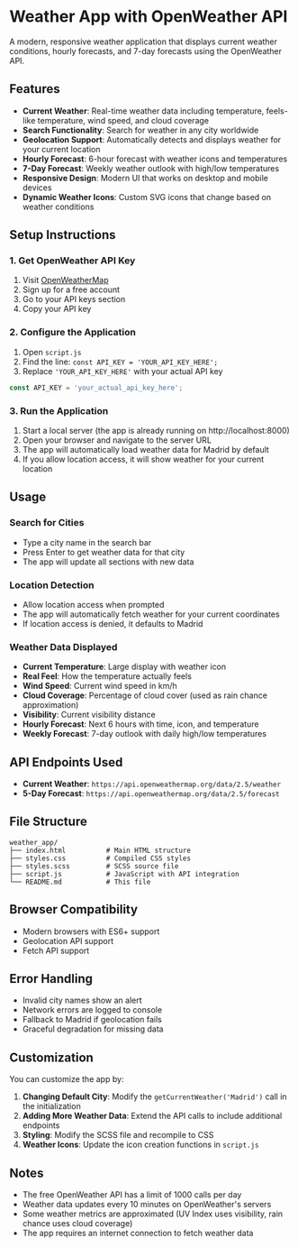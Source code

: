 # Weather App with OpenWeather API

A modern, responsive weather application that displays current weather conditions, hourly forecasts, and 7-day forecasts using the OpenWeather API.

## Features

- **Current Weather**: Real-time weather data including temperature, feels-like temperature, wind speed, and cloud coverage
- **Search Functionality**: Search for weather in any city worldwide
- **Geolocation Support**: Automatically detects and displays weather for your current location
- **Hourly Forecast**: 6-hour forecast with weather icons and temperatures
- **7-Day Forecast**: Weekly weather outlook with high/low temperatures
- **Responsive Design**: Modern UI that works on desktop and mobile devices
- **Dynamic Weather Icons**: Custom SVG icons that change based on weather conditions

## Setup Instructions

### 1. Get OpenWeather API Key

1. Visit [OpenWeatherMap](https://openweathermap.org/api)
2. Sign up for a free account
3. Go to your API keys section
4. Copy your API key

### 2. Configure the Application

1. Open `script.js`
2. Find the line: `const API_KEY = 'YOUR_API_KEY_HERE';`
3. Replace `'YOUR_API_KEY_HERE'` with your actual API key

```javascript
const API_KEY = 'your_actual_api_key_here';
```

### 3. Run the Application

1. Start a local server (the app is already running on http://localhost:8000)
2. Open your browser and navigate to the server URL
3. The app will automatically load weather data for Madrid by default
4. If you allow location access, it will show weather for your current location

## Usage

### Search for Cities
- Type a city name in the search bar
- Press Enter to get weather data for that city
- The app will update all sections with new data

### Location Detection
- Allow location access when prompted
- The app will automatically fetch weather for your current coordinates
- If location access is denied, it defaults to Madrid

### Weather Data Displayed

- **Current Temperature**: Large display with weather icon
- **Real Feel**: How the temperature actually feels
- **Wind Speed**: Current wind speed in km/h
- **Cloud Coverage**: Percentage of cloud cover (used as rain chance approximation)
- **Visibility**: Current visibility distance
- **Hourly Forecast**: Next 6 hours with time, icon, and temperature
- **Weekly Forecast**: 7-day outlook with daily high/low temperatures

## API Endpoints Used

- **Current Weather**: `https://api.openweathermap.org/data/2.5/weather`
- **5-Day Forecast**: `https://api.openweathermap.org/data/2.5/forecast`

## File Structure

```
weather_app/
├── index.html          # Main HTML structure
├── styles.css          # Compiled CSS styles
├── styles.scss         # SCSS source file
├── script.js           # JavaScript with API integration
└── README.md           # This file
```

## Browser Compatibility

- Modern browsers with ES6+ support
- Geolocation API support
- Fetch API support

## Error Handling

- Invalid city names show an alert
- Network errors are logged to console
- Fallback to Madrid if geolocation fails
- Graceful degradation for missing data

## Customization

You can customize the app by:

1. **Changing Default City**: Modify the `getCurrentWeather('Madrid')` call in the initialization
2. **Adding More Weather Data**: Extend the API calls to include additional endpoints
3. **Styling**: Modify the SCSS file and recompile to CSS
4. **Weather Icons**: Update the icon creation functions in `script.js`

## Notes

- The free OpenWeather API has a limit of 1000 calls per day
- Weather data updates every 10 minutes on OpenWeather's servers
- Some weather metrics are approximated (UV Index uses visibility, rain chance uses cloud coverage)
- The app requires an internet connection to fetch weather data